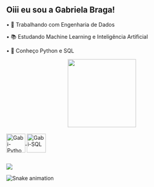 ## Oiii eu sou a Gabriela Braga!

•	🔭 Trabalhando com Engenharia de Dados

•	📚 Estudando Machine Learning e Inteligência Artificial

•	🌱 Conheço Python e SQL

<div align="center">
  <a href="https://github.com/gabrielabrag">
  <img height="180em" src="https://github-readme-stats.vercel.app/api?username=gabrielabrag&show_icons=true&theme=dracula&include_all_commits=true&count_private=true"/>
  
</div>

<div style="display: inline_block"><br>
  <img align="center" alt="Gabi-Python" height="50" width="50" src="https://cdn.jsdelivr.net/gh/devicons/devicon/icons/python/python-original-wordmark.svg" />       
  <img align="center" alt="Gabi-SQL" height="50" width="50" src= "https://cdn.jsdelivr.net/gh/devicons/devicon/icons/microsoftsqlserver/microsoftsqlserver-plain-wordmark.svg" />
  <i class="devicon-microsoftsqlserver-plain-wordmark"></i>
 
</div>
  
  ##

<div> 
 	
  <a href="https://www.linkedin.com/in/gabriela-braga-10a3b8152/" target="_blank"><img src="https://img.shields.io/badge/-LinkedIn-%230077B5?style=for-the-badge&logo=linkedin&logoColor=white" target="_blank"></a> 
 
  ![Snake animation](https://github.com/gabrielabrag/gabrielabrag/blob/output/github-contribution-grid-snake.svg)
 
</div>
